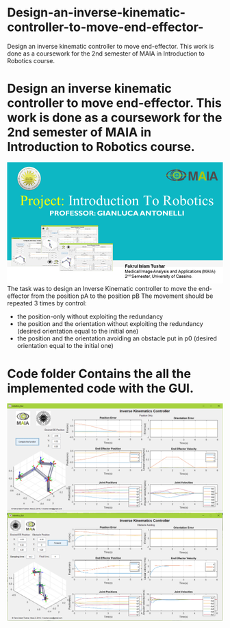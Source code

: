 # Design-an-inverse-kinematic-controller-to-move-end-effector-
Design an inverse kinematic controller to move end-effector. This work is done as a coursework for the 2nd semester of MAIA in Introduction to Robotics course.

# Design an inverse kinematic controller to move end-effector. This work is done as a coursework for the 2nd semester of MAIA in Introduction to Robotics course.
![Presentation Intro](https://github.com/fitushar/Design-an-inverse-kinematic-controller-to-move-end-effector-/blob/master/Images/Robotics_Presentation.png)
The task was to design an Inverse Kinematic controller to move the end-effector from the position
pA to the position pB The movement should be repeated 3 times
by control:
* the position-only without exploiting the redundancy
* the position and the orientation without exploiting the redundancy (desired orientation equal to the initial one)
* the position and the orientation avoiding an obstacle put in p0 (desired orientation equal to
the initial one)

# Code folder Contains the all the implemented code with the GUI.
![Presentation Intro](https://github.com/fitushar/Design-an-inverse-kinematic-controller-to-move-end-effector-/blob/master/Images/Inverse_kinamatics_Controller(%20Position%20Only).PNG)
![Presentation Intro](https://github.com/fitushar/Design-an-inverse-kinematic-controller-to-move-end-effector-/blob/master/Images/Inverse_kinamatics_Controller(%20Obstacle%20Avoidence).PNG)
